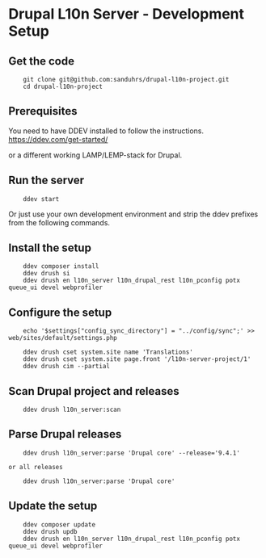 # Drupal L10n Server - Development Setup

## Get the code

```
    git clone git@github.com:sanduhrs/drupal-l10n-project.git
    cd drupal-l10n-project
```

## Prerequisites

You need to have DDEV installed to follow the instructions.
https://ddev.com/get-started/

or a different working LAMP/LEMP-stack for Drupal.

## Run the server
```
    ddev start
```

Or just use your own development environment and strip the ddev prefixes from the following commands.

## Install the setup
```
    ddev composer install
    ddev drush si
    ddev drush en l10n_server l10n_drupal_rest l10n_pconfig potx queue_ui devel webprofiler
```

## Configure the setup
```
    echo '$settings["config_sync_directory"] = "../config/sync";' >> web/sites/default/settings.php
    
    ddev drush cset system.site name 'Translations'
    ddev drush cset system.site page.front '/l10n-server-project/1'
    ddev drush cim --partial
```

## Scan Drupal project and releases
```
    ddev drush l10n_server:scan
```

## Parse Drupal releases
```
    ddev drush l10n_server:parse 'Drupal core' --release='9.4.1'
``` 
    or all releases
```
    ddev drush l10n_server:parse 'Drupal core'
```

## Update the setup
```
    ddev composer update
    ddev drush updb
    ddev drush en l10n_server l10n_drupal_rest l10n_pconfig potx queue_ui devel webprofiler
```
